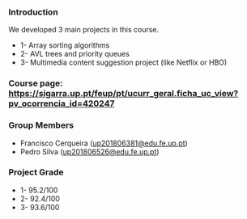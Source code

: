 ### Introduction
We developed 3 main projects in this course.
 * 1- Array sorting algorithms
 * 2- AVL trees and priority queues
 * 3- Multimedia content suggestion project (like Netflix or HBO)
### Course page: https://sigarra.up.pt/feup/pt/ucurr_geral.ficha_uc_view?pv_ocorrencia_id=420247
### Group Members
 * Francisco Cerqueira (up201806381@edu.fe.up.pt)
 * Pedro Silva    (up201806526@edu.fe.up.pt)

### Project Grade
 * 1- 95.2/100
 * 2- 92.4/100
 * 3- 93.6/100
 

